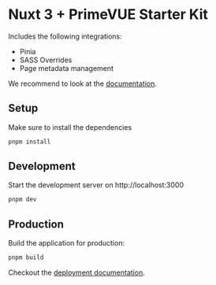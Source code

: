 # Nuxt 3 + PrimeVUE Starter Kit

Includes the following integrations:
- Pinia
- SASS Overrides
- Page metadata management

We recommend to look at the [documentation](https://nuxt.com).

## Setup

Make sure to install the dependencies

```bash
pnpm install
```

## Development

Start the development server on http://localhost:3000

```bash
pnpm dev
```

## Production

Build the application for production:

```bash
pnpm build
```

Checkout the [deployment documentation](https://nuxt.com/docs/deployment).